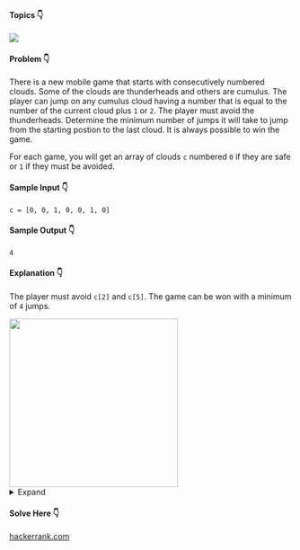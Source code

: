#### Topics :point_down:
![](https://img.shields.io/badge/-array-wheat) 

#### Problem :point_down:
There is a new mobile game that starts with consecutively numbered clouds. Some of the clouds are thunderheads and others are cumulus. The player can jump on any cumulus cloud having a number that is equal to the number of the current cloud plus `1` or `2`. The player must avoid the thunderheads. Determine the minimum number of jumps it will take to jump from the starting postion to the last cloud. It is always possible to win the game.

For each game, you will get an array of clouds `c` numbered `0` if they are safe or `1` if they must be avoided. 
#### Sample Input :point_down:
```
c = [0, 0, 1, 0, 0, 1, 0]
```
#### Sample Output :point_down:
```
4
```
#### Explanation :point_down:
The player must avoid `c[2]` and `c[5]`. The game can be won with a minimum of `4` jumps.  

<img src="https://github.com/menobleknight/coding-problems/blob/main/assets/clouds.png" width="300"> 
<details>
<summary>Expand</summary>

#### Python :point_down:
```py
def solve(c):
    i = 0
    j = -1 # jumps
    while i < len(c):
        if (i+2) < len(c) and c[i+2] == 0:
            i += 2
        else:
            i += 1
        
        j += 1
        
    return j
```
#### Time Complexity :point_down:
```
O(n)
```
#### Space Complexity :point_down:
```
O(1)
```
</details>

#### Solve Here :point_down:
[hackerrank.com](https://www.hackerrank.com/challenges/jumping-on-the-clouds/problem)
